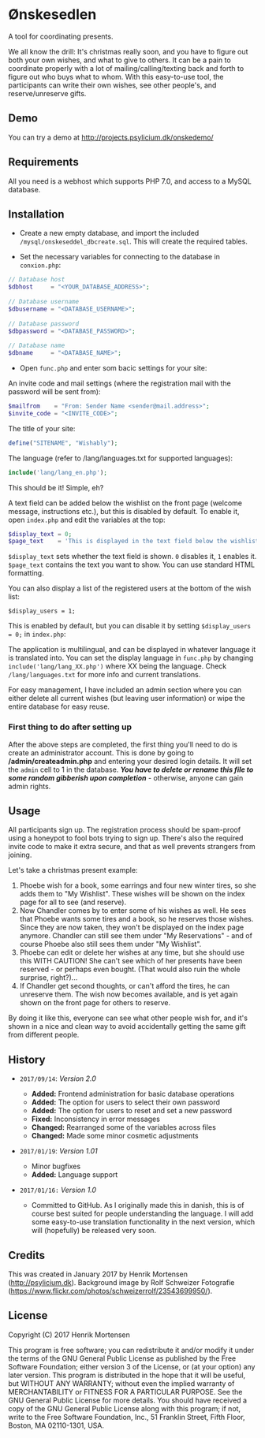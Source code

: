 # Ønskesedlen
A tool for coordinating presents.

We all know the drill: It's christmas really soon, and you have to figure out both your own wishes, and what to give to others. It can be a pain to coordinate properly with a lot of mailing/calling/texting back and forth to figure out who buys what to whom. With this easy-to-use tool, the participants can write their own wishes, see other people's, and reserve/unreserve gifts.

## Demo

You can try a demo at http://projects.psylicium.dk/onskedemo/

## Requirements

All you need is a webhost which supports PHP 7.0, and access to a MySQL database.

## Installation

* Create a new empty database, and import the included `/mysql/onskeseddel_dbcreate.sql`. This will create the required tables.

* Set the necessary variables for connecting to the database in `conxion.php`:

```php
// Database host
$dbhost     = "<YOUR_DATABASE_ADDRESS>";
 
// Database username
$dbusername = "<DATABASE_USERNAME>";
 
// Database password
$dbpassword = "<DATABASE_PASSWORD>";
 
// Database name
$dbname     = "<DATABASE_NAME>";
```

* Open `func.php` and enter som bacic settings for your site:

An invite code and mail settings (where the registration mail with the password will be sent from):

```php
$mailfrom    = "From: Sender Name <sender@mail.address>";
$invite_code = "<INVITE_CODE>";
```

The title of your site:

```php
define("SITENAME", "Wishably");
```

The language (refer to /lang/languages.txt for supported languages):

```php
include('lang/lang_en.php');
```

This should be it! Simple, eh?

A text field can be added below the wishlist on the front page (welcome message, instructions etc.), but this is disabled by default. To enable it, open `index.php` and edit the variables at the top:

```php
$display_text = 0;
$page_text    = 'This is displayed in the text field below the wishlist';
```

`$display_text` sets whether the text field is shown. `0` disables it, `1` enables it.
`$page_text` contains the text you want to show. You can use standard HTML formatting.

You can also display a list of the registered users at the bottom of the wish list:

```$display_users = 1;```

This is enabled by default, but you can disable it by setting `$display_users = 0;` in `index.php`:

The application is multilingual, and can be displayed in whatever language it is translated into. You can set the display language in `func.php` by changing `include('lang/lang_XX.php')` where XX being the language. Check `/lang/languages.txt` for more info and current translations.

For easy management, I have included an admin section where you can either delete all current wishes (but leaving user information) or wipe the entire database for easy reuse.

### First thing to do after setting up
After the above steps are completed, the first thing you'll need to do is create an administrator account. This is done by going to __/admin/createadmin.php__ and entering your desired login details. It will set the `admin` cell to 1 in the database. ___You have to delete or rename this file to some random gibberish upon completion___ - otherwise, anyone can gain admin rights.

## Usage

All participants sign up. The registration process should be spam-proof using a honeypot to fool bots trying to sign up. There's also the required invite code to make it extra secure, and that as well prevents strangers from joining.

Let's take a christmas present example:

1. Phoebe wish for a book, some earrings and four new winter tires, so she adds them to "My Wishlist". These wishes will be shown on the index page for all to see (and reserve).
2. Now Chandler comes by to enter some of his wishes as well. He sees that Phoebe wants some tires and a book, so he reserves those wishes. Since they are now taken, they won't be displayed on the index page anymore. Chandler can still see them under "My Reservations" - and of course Phoebe also still sees them under "My Wishlist".
3. Phoebe can edit or delete her wishes at any time, but she should use this WITH CAUTION! She can't see which of her presents have been reserved - or perhaps even bought. (That would also ruin the whole surprise, right?)...
4. If Chandler get second thoughts, or can't afford the tires, he can unreserve them. The wish now becomes available, and is yet again shown on the front page for others to reserve.

By doing it like this, everyone can see what other people wish for, and it's shown in a nice and clean way to avoid accidentally getting the same gift from different people.

## History

* `2017/09/14`: _Version 2.0_
	- __Added:__ Frontend administration for basic database operations
	- __Added:__ The option for users to select their own password
	- __Added:__ The option for users to reset and set a new password
	- __Fixed:__ Inconsistency in error messages
	- __Changed:__ Rearranged some of the variables across files
	- __Changed:__ Made some minor cosmetic adjustments

* `2017/01/19`: _Version 1.01_
	- Minor bugfixes
	- __Added:__ Language support

* `2017/01/16:` _Version 1.0_
	- Committed to GitHub. As I originally made this in danish, this is of course best suited for people understanding the language. I will add some easy-to-use translation functionality in the next version, which will (hopefully) be released very soon.

## Credits

This was created in January 2017 by Henrik Mortensen (http://psylicium.dk). Background image by Rolf Schweizer Fotografie (https://www.flickr.com/photos/schweizerrolf/23543699950/).

## License

Copyright (C) 2017 Henrik Mortensen

This program is free software; you can redistribute it and/or modify it under the terms of the GNU General Public License as published by the Free Software Foundation; either version 3 of the License, or (at your option) any later version. This program is distributed in the hope that it will be useful, but WITHOUT ANY WARRANTY; without even the implied warranty of MERCHANTABILITY or FITNESS FOR A PARTICULAR PURPOSE. See the GNU General Public License for more details. You should have received a copy of the GNU General Public License along with this program; if not, write to the Free Software Foundation, Inc., 51 Franklin Street, Fifth Floor, Boston, MA  02110-1301, USA.
